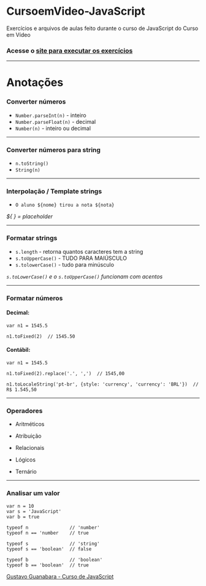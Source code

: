 # CursoemVideo-JavaScript
 Exercícios e arquivos de aulas feito durante o curso de JavaScript do Curso em Vídeo

### Acesse o [site para executar os exercícios](https://henrique-sc.github.io/CursoemVideo-JavaScript/)

---

# Anotações

### Converter números
 - `Number.parseInt(n)` - inteiro
 - `Number.parseFloat(n)` - decimal
 - `Number(n)` - inteiro ou decimal

---

### Converter números para string
- `n.toString()`
- `String(n)`

---

### Interpolação / Template strings
- `O aluno ${nome} tirou a nota ${nota}`

*${ } = placeholder*

---

### Formatar strings
- `s.length` - retorna quantos caracteres tem a string
- `s.toUpperCase()` - TUDO PARA MAIÚSCULO
- `s.tolowerCase()` - tudo para minúsculo

*`s.toLowerCase()` e o `s.toUpperCase()` funcionam com acentos*

---

### Formatar números

#### Decimal:
```
var n1 = 1545.5

n1.toFixed(2)  // 1545.50
```

#### Contábil:
```
var n1 = 1545.5

n1.toFixed(2).replace('.', ',')  // 1545,00

n1.toLocaleString('pt-br', {style: 'currency', 'currency': 'BRL'})  // R$ 1.545,50
```

---

### Operadores

- Aritméticos

- Atribuição

- Relacionais

- Lógicos

- Ternário

---

### Analisar um valor

```
var n = 10
var s = 'JavaScript'
var b = true

typeof n               // 'number'
typeof n == 'number    // true

typeof s               // 'string'
typeof s == 'boolean'  // false

typeof b               // 'boolean'
typeof b == 'boolean'  // true
```

[Gustavo Guanabara - Curso de JavaScript](https://gustavoguanabara.github.io/javascript/)
